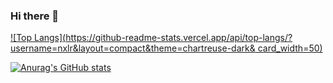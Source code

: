 ### Hi there 👋

[![Top Langs](https://github-readme-stats.vercel.app/api/top-langs/?username=nxlr&layout=compact&theme=chartreuse-dark& card_width=50)](https://github.com/anuraghazra/github-readme-stats)

[![Anurag's GitHub stats](https://github-readme-stats.vercel.app/api?username=nxlr&count_private=true&show_icons=true&hide=issues,prs&layout=compact&include_all_commits=true&theme=chartreuse-dark)](https://github.com/anuraghazra/github-readme-stats)



<!--
**nxlr/nxlr** is a ✨ _special_ ✨ repository because its `README.md` (this file) appears on your GitHub profile.

Here are some ideas to get you started:

- 🔭 I’m currently working on ...
- 🌱 I’m currently learning ...
- 👯 I’m looking to collaborate on ...
- 🤔 I’m looking for help with ...
- 💬 Ask me about ...
- 📫 How to reach me: ...
- 😄 Pronouns: ...
- ⚡ Fun fact: ...
-->
